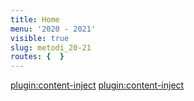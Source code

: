 ```yaml
---
title: Home
menu: '2020 - 2021'
visible: true
slug: metodi_20-21
routes: {  }
---
```


[plugin:content-inject](/metodicomputazionali/_metodi-computazionali-per-la-fisica)
[plugin:content-inject](/laboratoriodue/_laboratoriodue)